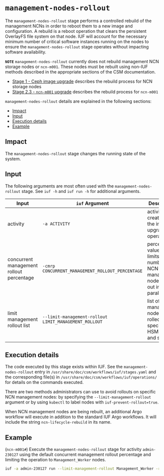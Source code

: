 # `management-nodes-rollout`

The `management-nodes-rollout` stage performs a controlled rebuild of the management NCNs in order to reboot them to a new image and configuration. A rebuild is a reboot operation that clears the persistent OverlayFS file system on
that node. IUF will account for the necessary minimum number of critical software instances running on the nodes to ensure the `management-nodes-rollout` stage operates without impacting software availability.

**`NOTE`** `management-nodes-rollout` currently does not rebuild management NCN storage nodes or `ncn-m001`. These nodes must be rebuilt using non-IUF methods described in the appropriate sections of the CSM documentation.

- [Stage 1 - Ceph image upgrade](#../../upgrade/Stage_1.md) describes the rebuild process for NCN storage nodes
- [Stage 2.3 - `ncn-m001` upgrade](#../../upgrade/Stage_2.md#stage-23---ncn-m001-upgrade) describes the rebuild process for `ncn-m001`

`management-nodes-rollout` details are explained in the following sections:

- [Impact](#impact)
- [Input](#input)
- [Execution details](#execution-details)
- [Example](#example)

## Impact

The `management-nodes-rollout` stage changes the running state of the system.

## Input

The following arguments are most often used with the `management-nodes-rollout` stage. See `iuf -h` and `iuf run -h` for additional arguments.

| Input                                    | `iuf` Argument                                        | Description                                                                            |
| ---------------------------------------- | ----------------------------------------------------- | -------------------------------------------------------------------------------------- |
| activity                                 | `-a ACTIVITY`                                         | activity created for the install or upgrade operations                                 |
| concurrent management rollout percentage | `-cmrp CONCURRENT_MANAGEMENT_ROLLOUT_PERCENTAGE`      | percentage value that limits the number of NCN management nodes rolled out in parallel |
| limit management rollout list            | `--limit-management-rollout LIMIT_MANAGEMENT_ROLLOUT` | list of NCN management nodes to be rolled out, specified by HSM role and subrole       |

## Execution details

The code executed by this stage exists within IUF. See the `management-nodes-rollout` entry in `/usr/share/doc/csm/workflows/iuf/stages.yaml` and the corresponding file(s) in `/usr/share/doc/csm/workflows/iuf/operations/`
for details on the commands executed.

There are two methods administrators can use to avoid rollouts on specific NCN management nodes: by specifying the `--limit-management-rollout` argument or by using `kubectl` to label nodes with `iuf-prevent-rollout=true`.

When NCN management nodes are being rebuilt, an additional Argo workflow will execute in addition to the standard IUF Argo workflows. It will include the string `ncn-lifecycle-rebuild` in its name.

## Example

(`ncn-m001#`) Execute the `management-nodes-rollout` stage for activity `admin-230127` using the default concurrent management rollout percentage and limiting the operation to `Management_Worker` nodes.

```bash
iuf -a admin-230127 run --limit-management-rollout Management_Worker -r management-nodes-rollout
```
